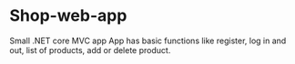 # Shop-web-app
 Small .NET core MVC app
 App has basic functions like register, log in and out, list of products, add or delete product.
 
